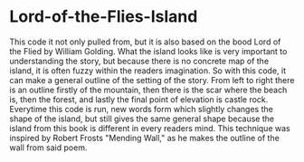# Lord-of-the-Flies-Island

This code it not only pulled from, but it is also based on the bood Lord of the Flied by William Golding. What the island looks like is very important to understanding the story, but because there is no concrete map of the island, it is often fuzzy within the readers imagination. So with this code, it can make a general outline of the setting of the story. From left to right there is an outline firstly of the mountain, then there is the scar where the beach is, then the forest, and lastly the final point of elevation is castle rock. Everytime this code is run, new words form which slightly changes the shape of the island, but still gives the same general shape because the island from this book is different in every readers mind. This technique was inspired by Robert Frosts "Mending Wall," as he makes the outline of the wall from said poem.
